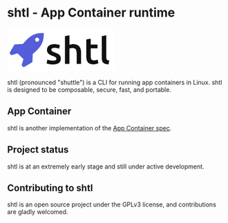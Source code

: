 # shtl - App Container runtime

![shtl Logo](shtl.png)

shtl (pronounced "shuttle") is a CLI for running app containers in Linux.
shtl is designed to be composable, secure, fast, and portable.

## App Container

shtl is another implementation of the [App Container spec](https://github.com/coreos/rkt/blob/master/Documentation/app-container.md).

## Project status

shtl is at an extremely early stage and still under active development.

## Contributing to shtl

shtl is an open source project under the GPLv3 license, and contributions are gladly welcomed.
